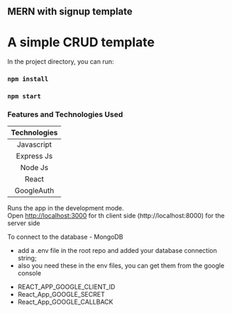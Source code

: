 

## MERN with signup template
# A simple CRUD template

In the project directory, you can run:

### `npm install`
### `npm start`

### Features and Technologies Used


| Technologies  |
| :-------------: |
| Javascript     | 
| Express Js     | 
| Node Js | 
| React | 
| GoogleAuth |

Runs the app in the development mode.<br />
Open [http://localhost:3000](http://localhost:3000) for th client side
(http://localhost:8000) for the server side

To connect to the database - MongoDB
* add a .env file in the root repo and added your database connection string;
* also you need these in the env files, you can get them from the google console 
- REACT_APP_GOOGLE_CLIENT_ID 
- React_App_GOOGLE_SECRET
- React_App_GOOGLE_CALLBACK








